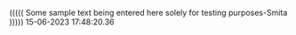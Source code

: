 ((((( Some sample text being entered here solely for testing purposes-Smita ))))) 15-06-2023 17:48:20.36
